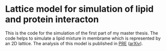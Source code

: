 # Lattice model for simulation of lipid and protein interacton

This is the code for the simulation of the first part of my master thesis. The code helps to simulate a lipid mixture in membrame which is represented by an 2D lattice. The analysis of this model is published in [PRE](https://doi.org/10.1103/PhysRevE.100.042410) ([arXiv](https://arxiv.org/abs/1909.08659)).